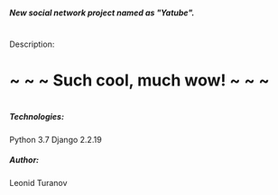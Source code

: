 ##### New social network project named as "Yatube".
#
#
Description:
# ~ ~ ~ Such cool, much wow! ~ ~ ~
#

#
##### Technologies:
Python 3.7
Django 2.2.19
##### Author:
Leonid Turanov 
